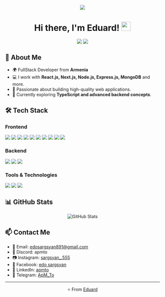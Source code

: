 <p align="center">
  <img src="https://static.vecteezy.com/system/resources/thumbnails/030/602/267/small/painting-of-two-samurai-fighting-on-a-bridge-ai-generative-free-photo.jpg" margin="0 auto">
</p>
<h1 align="center">Hi there, I'm Eduard! <img src="https://media.giphy.com/media/hvRJCLFzcasrR4ia7z/giphy.gif" width="30px"></h1>

<p align="center">
  <a href="https://github.com/apmto?tab=repositories"><img src="https://img.shields.io/github/followers/apmto?label=Followers&style=social"></a>
  <a href="mailto:edosargsyan891@gmail.com"><img src="https://img.shields.io/badge/Email-Contact-blue?style=flat-square&logo=gmail"></a>
</p>

## 🚀 About Me

- 🌍 FullStack Developer from **Armenia**
- 💻 I work with **React.js, Next.js, Node.js, Express.js, MongoDB** and more.
- 🎯 Passionate about building high-quality web applications.
- 🚀 Currently exploring **TypeScript and advanced backend concepts**.

## 🛠️ Tech Stack

### Frontend
<p>
<img src="https://img.shields.io/badge/HTML5-E34F26?style=for-the-badge&logo=html5&logoColor=white">
<img src="https://img.shields.io/badge/CSS3-1572B6?style=for-the-badge&logo=css3&logoColor=white">
<img src="https://img.shields.io/badge/TailwindCSS-06B6D4?style=for-the-badge&logo=tailwindcss&logoColor=white">
<img src="https://img.shields.io/badge/JavaScript-F7DF1E?style=for-the-badge&logo=javascript&logoColor=black">
<img src="https://img.shields.io/badge/TypeScript-3178C6?style=for-the-badge&logo=typescript&logoColor=white">
<img src="https://img.shields.io/badge/React-20232A?style=for-the-badge&logo=react&logoColor=61DAFB">
<img src="https://img.shields.io/badge/Next.js-000000?style=for-the-badge&logo=nextdotjs&logoColor=white">
<img src="https://img.shields.io/badge/Redux-764ABC?style=for-the-badge&logo=redux&logoColor=white">
<img src="https://img.shields.io/badge/MobX-FF9955?style=for-the-badge&logo=mobx&logoColor=black">
<img src="https://img.shields.io/badge/Zustand-000000?style=for-the-badge&logo=zustand&logoColor=white">

</p>

### Backend
<p>
  <img src="https://img.shields.io/badge/Node.js-43853D?style=for-the-badge&logo=node.js&logoColor=white">
  <img src="https://img.shields.io/badge/Express.js-000000?style=for-the-badge&logo=express&logoColor=white">
  <img src="https://img.shields.io/badge/MongoDB-47A248?style=for-the-badge&logo=mongodb&logoColor=white">
</p>

### Tools & Technologies
<p>
  <img src="https://img.shields.io/badge/Postman-FF6C37?style=for-the-badge&logo=postman&logoColor=white">
  <img src="https://img.shields.io/badge/Git-F05032?style=for-the-badge&logo=git&logoColor=white">
  <img src="https://img.shields.io/badge/GitHub-181717?style=for-the-badge&logo=github&logoColor=white">
</p>

## 📊 GitHub Stats
<p align="center">
  <img src="https://github-readme-stats.vercel.app/api?username=apmto&show_icons=true&theme=radical" alt="GitHub Stats">
</p>

## 📫 Contact Me
- 📩 Email: [edosargsyan891@gmail.com](mailto:edosargsyan891@gmail.com)
- 💬 Discord: apmto
- 📷 Instagram: [sargsyan_.555](https://www.instagram.com/sargsyan_.555/)
- 📘 Facebook: [edo sargsyan](https://www.facebook.com/edo.sargsyan.7798/)
- 💼 LinkedIn: [apmto](https://www.linkedin.com/in/apmto/)
- 📱 Telegram: [ApM_To](https://t.me/Apm_To)

---
<p align="center">⭐️ From <a href="https://github.com/apmto">Eduard</a></p>

